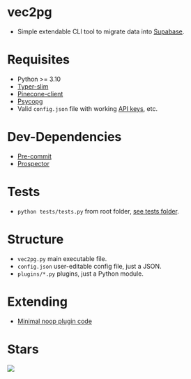 # vec2pg

- Simple extendable CLI tool to migrate data into [Supabase](https://supabase.com).


# Requisites

- Python >= 3.10
- [Typer-slim](https://typer.tiangolo.com/#typer-slim)
- [Pinecone-client](https://github.com/pinecone-io/pinecone-python-client)
- [Psycopg](https://www.psycopg.org/psycopg3/docs)
- Valid `config.json` file with working [API keys](https://docs.pinecone.io/guides/get-started/quickstart#2-get-your-api-key), etc.


# Dev-Dependencies

- [Pre-commit](https://pre-commit.com)
- [Prospector](https://github.com/PyCQA/prospector)


# Tests

- `python tests/tests.py` from root folder, [see tests folder](https://github.com/supabase-community/vec2pg/tree/main/tests).


# Structure

- `vec2pg.py` main executable file.
- `config.json` user-editable config file, just a JSON.
- `plugins/*.py` plugins, just a Python module.


# Extending

- [Minimal noop plugin code](https://github.com/supabase-community/vec2pg/blob/main/tests/tests.py#L17)


# Stars

![](https://starchart.cc/supabase-community/vec2pg.svg)
